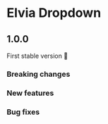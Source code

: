 # Elvia Dropdown

## 1.0.0

First stable version :tada:

### Breaking changes

### New features

### Bug fixes
